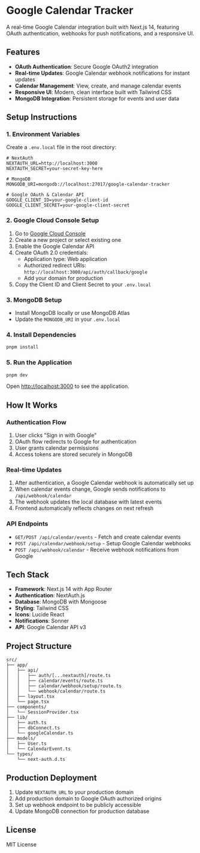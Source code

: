 # Google Calendar Tracker

A real-time Google Calendar integration built with Next.js 14, featuring OAuth authentication, webhooks for push notifications, and a responsive UI.

## Features

- **OAuth Authentication**: Secure Google OAuth2 integration
- **Real-time Updates**: Google Calendar webhook notifications for instant updates
- **Calendar Management**: View, create, and manage calendar events
- **Responsive UI**: Modern, clean interface built with Tailwind CSS
- **MongoDB Integration**: Persistent storage for events and user data

## Setup Instructions

### 1. Environment Variables

Create a `.env.local` file in the root directory:

```env
# NextAuth
NEXTAUTH_URL=http://localhost:3000
NEXTAUTH_SECRET=your-secret-key-here

# MongoDB
MONGODB_URI=mongodb://localhost:27017/google-calendar-tracker

# Google OAuth & Calendar API
GOOGLE_CLIENT_ID=your-google-client-id
GOOGLE_CLIENT_SECRET=your-google-client-secret
```

### 2. Google Cloud Console Setup

1. Go to [Google Cloud Console](https://console.cloud.google.com/)
2. Create a new project or select existing one
3. Enable the Google Calendar API
4. Create OAuth 2.0 credentials:
   - Application type: Web application
   - Authorized redirect URIs: `http://localhost:3000/api/auth/callback/google`
   - Add your domain for production
5. Copy the Client ID and Client Secret to your `.env.local`

### 3. MongoDB Setup

- Install MongoDB locally or use MongoDB Atlas
- Update the `MONGODB_URI` in your `.env.local`

### 4. Install Dependencies

```bash
pnpm install
```

### 5. Run the Application

```bash
pnpm dev
```

Open [http://localhost:3000](http://localhost:3000) to see the application.

## How It Works

### Authentication Flow

1. User clicks "Sign in with Google"
2. OAuth flow redirects to Google for authentication
3. User grants calendar permissions
4. Access tokens are stored securely in MongoDB

### Real-time Updates

1. After authentication, a Google Calendar webhook is automatically set up
2. When calendar events change, Google sends notifications to `/api/webhook/calendar`
3. The webhook updates the local database with latest events
4. Frontend automatically reflects changes on next refresh

### API Endpoints

- `GET/POST /api/calendar/events` - Fetch and create calendar events
- `POST /api/calendar/webhook/setup` - Setup Google Calendar webhooks
- `POST /api/webhook/calendar` - Receive webhook notifications from Google

## Tech Stack

- **Framework**: Next.js 14 with App Router
- **Authentication**: NextAuth.js
- **Database**: MongoDB with Mongoose
- **Styling**: Tailwind CSS
- **Icons**: Lucide React
- **Notifications**: Sonner
- **API**: Google Calendar API v3

## Project Structure

```
src/
├── app/
│   ├── api/
│   │   ├── auth/[...nextauth]/route.ts
│   │   ├── calendar/events/route.ts
│   │   ├── calendar/webhook/setup/route.ts
│   │   └── webhook/calendar/route.ts
│   ├── layout.tsx
│   └── page.tsx
├── components/
│   └── SessionProvider.tsx
├── lib/
│   ├── auth.ts
│   ├── dbConnect.ts
│   └── googleCalendar.ts
├── models/
│   ├── User.ts
│   └── CalendarEvent.ts
└── types/
    └── next-auth.d.ts
```

## Production Deployment

1. Update `NEXTAUTH_URL` to your production domain
2. Add production domain to Google OAuth authorized origins
3. Set up webhook endpoint to be publicly accessible
4. Update MongoDB connection for production database

## License

MIT License
